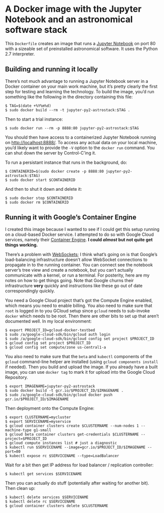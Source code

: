 <!--- To render this locally, use `grip --wide` on this file. -->

# A Docker image with the Jupyter Notebook and an astronomical software stack

This `Dockerfile` creates an image that runs a [Jupyter
Notebook](http://jupyter.org/) on port 80 with a sizeable set of preinstalled
astronomical software. It uses the Python 2.7 interpreter.


## Building and running it locally

There’s not much advantage to running a Jupyter Notebook server in a Docker
container on your main work machine, but it’s pretty clearly the first step
for testing and learning the technology. To build the image, you’d run
something like the following in the directory containing this file:

```
$ TAG=$(date +%Y%m%d)
$ sudo docker build --rm -t jupyter-py2-astrostack:$TAG .
```

Then to start a trial instance:

```
$ sudo docker run --rm -p 8888:80 jupyter-py2-astrostack:$TAG
```

You should then have access to a containerized Jupyter Notebook running on
<http://localhost:8888/>. To access any actual data on your local machine,
you’d likely want to provide the `-V` option to the `docker run` command. You
can shut down the server by Control-C’ing it.

To run a persistant instance that runs in the background, do:

```
$ CONTAINERID=$(sudo docker create -p 8888:80 jupyter-py2-astrostack:$TAG)
$ sudo docker start $CONTAINERID
```

And then to shut it down and delete it:

```
$ sudo docker stop $CONTAINERID
$ sudo docker rm $CONTAINERID
```


## Running it with Google’s Container Engine

I created this image because I wanted to see if I could get this setup running
on a cloud-based Docker service. I attempted to do so with Google Cloud
services, namely their [Container
Engine](https://cloud.google.com/container-engine/docs/). **I could *almost* but
not quite get things working.**

There’s a problem with [WebSockets](https://en.wikipedia.org/wiki/WebSocket);
I think what’s going on is that Google’s load-balancing infrastructure doesn’t
allow WebSocket connections to propagate in to the running container. You can
connect see the notebook server’s tree view and create a notebook, but you
can’t actually communicate with a kernel, or run a terminal. For posterity,
here are my notes on how to get things going. Note that Google churns their
infrastructure **very** quickly and instructions like these go out of date
correspondingly quickly.

You need a Google Cloud project that’s got the Compute Engine enabled, which
means you need to enable billing. You also need to make sure that `root` is
logged in to you GCloud setup since `gcloud` needs to sub-invoke `docker`
which needs to be root. Then there are other bits to set up that aren’t
documented well. In my local environment:

```
$ export PROJECT_ID=gcloud-docker-testbed
$ sudo /a/google-cloud-sdk/bin/gcloud auth login
$ sudo /a/google-cloud-sdk/bin/gcloud config set project $PROJECT_ID
$ gcloud config set project $PROJECT_ID
$ gcloud config set compute/zone us-central1-a
```

You also need to make sure that the `beta` and `kubectl` components of the
`gcloud` command-line helper are installed (using `gcloud components install`
if needed). Then you build and upload the image. If you already have a built
image, you can use `docker tag` to mark it for upload into the Google Cloud
Repository.

```
$ export IMAGENAME=jupyter-py2-astrostack
$ sudo docker build -t gcr.io/$PROJECT_ID/$IMAGENAME .
$ sudo /a/google-cloud-sdk/bin/gcloud docker push gcr.io/$PROJECT_ID/$IMAGENAME
```

Then deployment onto the Compute Engine:

```
$ export CLUSTERNAME=mycluster
$ export SERVICENAME=myservice
$ gcloud container clusters create $CLUSTERNAME --num-nodes 1 --machine-type g1-small
$ gcloud beta container clusters get-credentials $CLUSTERNAME --project=$PROJECT_ID
$ gcloud compute instances list # just a diagnostic
$ kubectl run $SERVICENAME --image=gcr.io/$PROJECT_ID/$IMAGENAME --port=80
$ kubectl expose rc $SERVICENAME --type=LoadBalancer
```

Wait for a bit then get IP address for load balancer / replication controller:

```
$ kubectl get services $SERVICENAME
```

Then you can actually do stuff (potentially after waiting for another bit). Then clean up:

```
$ kubectl delete services $SERVICENAME
$ kubectl delete rc $SERVICENAME
$ gcloud container clusters delete $CLUSTERNAME
```
